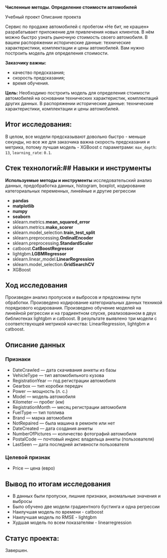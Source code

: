 **Численные методы. Определение стоимости автомобилей**

Учебный проект
Описание проекта

Сервис по продаже автомобилей с пробегом «Не бит, не крашен» разрабатывает приложение для привлечения новых клиентов. В нём можно быстро узнать рыночную стоимость своего автомобиля. В вашем распоряжении исторические данные: технические характеристики, комплектации и цены автомобилей. Вам нужно построить модель для определения стоимости. 

**Заказчику важны:**

- качество предсказания;
- скорость предсказания;
- время обучения.

**Цель:** Необходимо построить модель для определения стоимости автомобилей на основании технических характеристик, комплектаций других данных. В распоряжении исторические данные: технические характеристики, комплектации и цены автомобилей.

## Итог исследования:

В целом, все модели предсказывают довольно быстро - меньше секунды, но все же для заказчика важна скорость предсказания и метрика, потому лучшая модель - XGBoost с параметрами: `max_depth`: `13`, `learning_rate`: `0.1`.

## Стек технологий:## Навыки и инструменты
**Используемые методы и инструменты**
исследовательский анализ данных, предобработка данных, histogram, boxplot, кодирование категориальных переменных, линейные и другие регрессии
- **pandas**
- **matplotlib**
- **numpy**
- **seaborn**
- sklearn.metrics.**mean_squared_error**
- sklearn.metrics.**make_scorer**
- sklearn.model_selection.**train_test_split**
- sklearn.preprocessing.**OrdinalEncoder**
- sklearn.preprocessing.**StandardScaler**
- catboost.**CatBoostRegressor**
- lightgbm.**LGBMRegressor**
- sklearn.linear_model.**LinearRegression**
- sklearn.model_selection.**GridSearchCV**
- XGBoost

## Ход исследования

Произведен анализ пропусков и выбросов и предложены пути обработки. Произведено кодирование категориальных данных техникой порядкового кодирования. Произведено обучение моделей на линейной регрессии и на градиентном спуске, реализованном в двух библиотеках lightgbm и catboost. В результате выявлено три модели с соответствующей метрикой качества: LinearRegression, lightgbm и catboost. 

## Описание данных

### Признаки
- DateCrawled — дата скачивания анкеты из базы
- VehicleType — тип автомобильного кузова
- RegistrationYear — год регистрации автомобиля
- Gearbox — тип коробки передач
- Power — мощность (л. с.)
- Model — модель автомобиля
- Kilometer — пробег (км)
- RegistrationMonth — месяц регистрации автомобиля
- FuelType — тип топлива
- Brand — марка автомобиля
- NotRepaired — была машина в ремонте или нет
- DateCreated — дата создания анкеты
- NumberOfPictures — количество фотографий автомобиля
- PostalCode — почтовый индекс владельца анкеты (пользователя)
- LastSeen — дата последней активности пользователя
### Целевой признак
- Price — цена (евро)

## Вывод по итогам исследования

- В данных были пропуски, лишние признаки, аномальные значения и выбросы
- Было обучено две модели градиентного бустинга и одна регрессии
- Наилучшая модель по времени - catboost
- Наилучшая модель по RMSE - lightgbm
- Худшая модель по всем показателям - linearregression

## Статус проекта:

Завершен.
